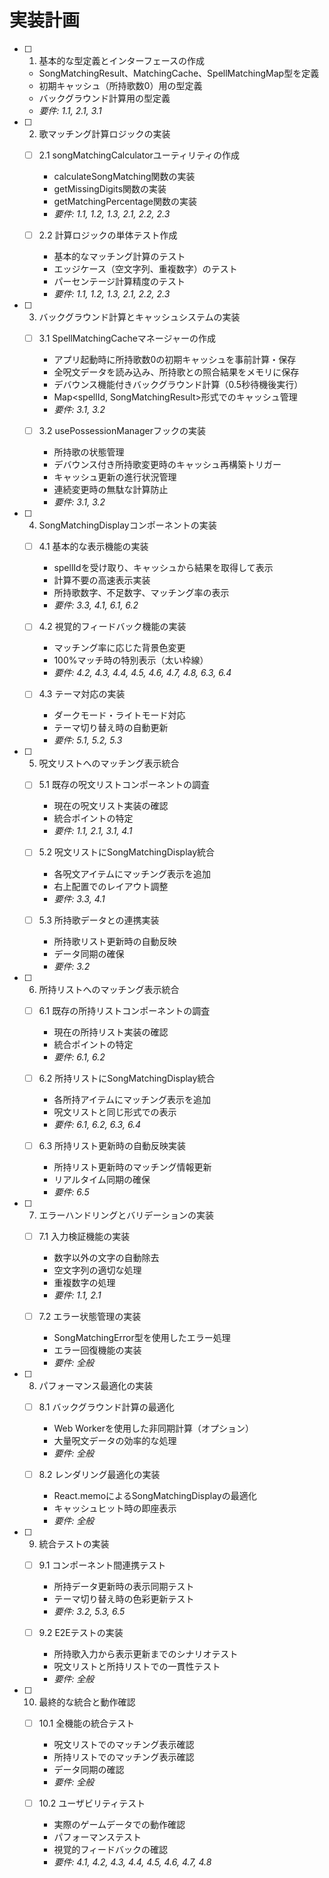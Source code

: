 # 実装計画

- [ ] 1. 基本的な型定義とインターフェースの作成




  - SongMatchingResult、MatchingCache、SpellMatchingMap型を定義
  - 初期キャッシュ（所持歌数0）用の型定義
  - バックグラウンド計算用の型定義
  - _要件: 1.1, 2.1, 3.1_

- [ ] 2. 歌マッチング計算ロジックの実装
  - [ ] 2.1 songMatchingCalculatorユーティリティの作成
    - calculateSongMatching関数の実装
    - getMissingDigits関数の実装
    - getMatchingPercentage関数の実装
    - _要件: 1.1, 1.2, 1.3, 2.1, 2.2, 2.3_

  - [ ] 2.2 計算ロジックの単体テスト作成
    - 基本的なマッチング計算のテスト
    - エッジケース（空文字列、重複数字）のテスト
    - パーセンテージ計算精度のテスト
    - _要件: 1.1, 1.2, 1.3, 2.1, 2.2, 2.3_

- [ ] 3. バックグラウンド計算とキャッシュシステムの実装
  - [ ] 3.1 SpellMatchingCacheマネージャーの作成
    - アプリ起動時に所持歌数0の初期キャッシュを事前計算・保存
    - 全呪文データを読み込み、所持歌との照合結果をメモリに保存
    - デバウンス機能付きバックグラウンド計算（0.5秒待機後実行）
    - Map<spellId, SongMatchingResult>形式でのキャッシュ管理
    - _要件: 3.1, 3.2_

  - [ ] 3.2 usePossessionManagerフックの実装
    - 所持歌の状態管理
    - デバウンス付き所持歌変更時のキャッシュ再構築トリガー
    - キャッシュ更新の進行状況管理
    - 連続変更時の無駄な計算防止
    - _要件: 3.1, 3.2_

- [ ] 4. SongMatchingDisplayコンポーネントの実装
  - [ ] 4.1 基本的な表示機能の実装
    - spellIdを受け取り、キャッシュから結果を取得して表示
    - 計算不要の高速表示実装
    - 所持歌数字、不足数字、マッチング率の表示
    - _要件: 3.3, 4.1, 6.1, 6.2_

  - [ ] 4.2 視覚的フィードバック機能の実装
    - マッチング率に応じた背景色変更
    - 100%マッチ時の特別表示（太い枠線）
    - _要件: 4.2, 4.3, 4.4, 4.5, 4.6, 4.7, 4.8, 6.3, 6.4_

  - [ ] 4.3 テーマ対応の実装
    - ダークモード・ライトモード対応
    - テーマ切り替え時の自動更新
    - _要件: 5.1, 5.2, 5.3_

- [ ] 5. 呪文リストへのマッチング表示統合
  - [ ] 5.1 既存の呪文リストコンポーネントの調査
    - 現在の呪文リスト実装の確認
    - 統合ポイントの特定
    - _要件: 1.1, 2.1, 3.1, 4.1_

  - [ ] 5.2 呪文リストにSongMatchingDisplay統合
    - 各呪文アイテムにマッチング表示を追加
    - 右上配置でのレイアウト調整
    - _要件: 3.3, 4.1_

  - [ ] 5.3 所持歌データとの連携実装
    - 所持歌リスト更新時の自動反映
    - データ同期の確保
    - _要件: 3.2_

- [ ] 6. 所持リストへのマッチング表示統合
  - [ ] 6.1 既存の所持リストコンポーネントの調査
    - 現在の所持リスト実装の確認
    - 統合ポイントの特定
    - _要件: 6.1, 6.2_

  - [ ] 6.2 所持リストにSongMatchingDisplay統合
    - 各所持アイテムにマッチング表示を追加
    - 呪文リストと同じ形式での表示
    - _要件: 6.1, 6.2, 6.3, 6.4_

  - [ ] 6.3 所持リスト更新時の自動反映実装
    - 所持リスト更新時のマッチング情報更新
    - リアルタイム同期の確保
    - _要件: 6.5_

- [ ] 7. エラーハンドリングとバリデーションの実装
  - [ ] 7.1 入力検証機能の実装
    - 数字以外の文字の自動除去
    - 空文字列の適切な処理
    - 重複数字の処理
    - _要件: 1.1, 2.1_

  - [ ] 7.2 エラー状態管理の実装
    - SongMatchingError型を使用したエラー処理
    - エラー回復機能の実装
    - _要件: 全般_

- [ ] 8. パフォーマンス最適化の実装
  - [ ] 8.1 バックグラウンド計算の最適化
    - Web Workerを使用した非同期計算（オプション）
    - 大量呪文データの効率的な処理
    - _要件: 全般_

  - [ ] 8.2 レンダリング最適化の実装
    - React.memoによるSongMatchingDisplayの最適化
    - キャッシュヒット時の即座表示
    - _要件: 全般_

- [ ] 9. 統合テストの実装
  - [ ] 9.1 コンポーネント間連携テスト
    - 所持データ更新時の表示同期テスト
    - テーマ切り替え時の色彩更新テスト
    - _要件: 3.2, 5.3, 6.5_

  - [ ] 9.2 E2Eテストの実装
    - 所持歌入力から表示更新までのシナリオテスト
    - 呪文リストと所持リストでの一貫性テスト
    - _要件: 全般_

- [ ] 10. 最終的な統合と動作確認
  - [ ] 10.1 全機能の統合テスト
    - 呪文リストでのマッチング表示確認
    - 所持リストでのマッチング表示確認
    - データ同期の確認
    - _要件: 全般_

  - [ ] 10.2 ユーザビリティテスト
    - 実際のゲームデータでの動作確認
    - パフォーマンステスト
    - 視覚的フィードバックの確認
    - _要件: 4.1, 4.2, 4.3, 4.4, 4.5, 4.6, 4.7, 4.8_

